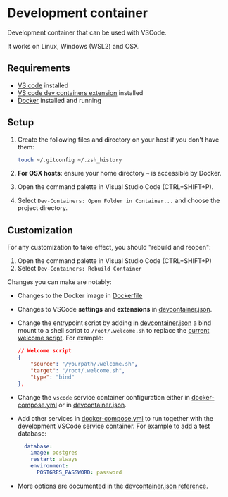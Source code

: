 # Development container

Development container that can be used with VSCode.

It works on Linux, Windows (WSL2) and OSX.

## Requirements

- [VS code](https://code.visualstudio.com/download) installed
- [VS code dev containers extension](https://marketplace.visualstudio.com/items?itemName=ms-vscode-remote.remote-containers) installed
- [Docker](https://www.docker.com/products/docker-desktop) installed and running

## Setup

1. Create the following files and directory on your host if you don't have them:

    ```sh
    touch ~/.gitconfig ~/.zsh_history
    ```

1. **For OSX hosts**: ensure your home directory `~` is accessible by Docker.
1. Open the command palette in Visual Studio Code (CTRL+SHIFT+P).
1. Select `Dev-Containers: Open Folder in Container...` and choose the project directory.

## Customization

For any customization to take effect, you should "rebuild and reopen":

1. Open the command palette in Visual Studio Code (CTRL+SHIFT+P)
2. Select `Dev-Containers: Rebuild Container`

Changes you can make are notably:

- Changes to the Docker image in [Dockerfile](Dockerfile)
- Changes to VSCode **settings** and **extensions** in [devcontainer.json](devcontainer.json).
- Change the entrypoint script by adding in [devcontainer.json](devcontainer.json) a bind mount to a shell script to `/root/.welcome.sh` to replace the [current welcome script](https://github.com/qdm12/godevcontainer/blob/master/shell/.welcome.sh). For example:

    ```json
    // Welcome script
    {
        "source": "/yourpath/.welcome.sh",
        "target": "/root/.welcome.sh",
        "type": "bind"
    },
    ```

- Change the `vscode` service container configuration either in [docker-compose.yml](docker-compose.yml) or in [devcontainer.json](devcontainer.json).
- Add other services in [docker-compose.yml](docker-compose.yml) to run together with the development VSCode service container. For example to add a test database:

    ```yml
      database:
        image: postgres
        restart: always
        environment:
          POSTGRES_PASSWORD: password
    ```

- More options are documented in the [devcontainer.json reference](https://containers.dev/implementors/json_reference/).
